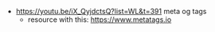 

- <https://youtu.be/iX_QyjdctsQ?list=WL&t=391> meta og tags 
    - resource with this: <https://www.metatags.io>
